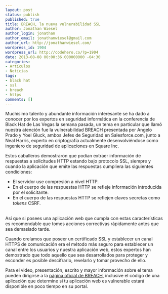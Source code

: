 ```yaml
---
layout: post
status: publish
published: true
title: BREACH, la nueva vulnerabilidad SSL
author: Jonathan Wiesel
author_login: jonathan
author_email: jonathanwiesel@gmail.com
author_url: http://jonathanwiesel.com/
wordpress_id: 1904
wordpress_url: http://codehero.co/?p=1904
date: 2013-08-08 00:00:36.000000000 -04:30
categories:
- Artículos
- Notícias
tags:
- black hat
- ssl
- breach
- https
comments: []
---
```

<p>Muchísimo talento y abundante información interesante se ha dado a conocer por los expertos en seguridad informática en la conferencia de Black Hat de Las Vegas la semana pasada, un tema en particular que llamó nuestra atención fue la vulnerabilidad BREACH presentada por Angelo Prado y Yoel Gluck, ambos Jefes de Seguridad en Salesforce.com, junto a Neal Harris, experto en criptografía actualmente desenvolviéndose como ingeniero de seguridad de aplicaciones en Square Inc.</p>

<p>Estos caballeros demostraron que podían extraer información de respuestas a solicitudes HTTP estando bajo protocolo SSL, siempre y cuando la aplicación que emite las respuestas cumpliera las siguientes condiciones:</p>

<ul>
<li>El servidor use compresión a nivel HTTP.</li>
<li>En el cuerpo de las respuestas HTTP se refleje información introducida por el solicitante.</li>
<li>En el cuerpo de las respuestas HTTP se reflejen claves secretas como <em>tokens</em> CSRF.</li>
</ul>

<p></br>
Así que si posees una aplicación web que cumpla con estas características es recomendable que tomes acciones correctivas rápidamente antes que sea demasiado tarde.</p>

<p>Cuando creíamos que poseer un certificado SSL y establecer un canal HTTPS de comunicación era el método más seguro para establecer un canal entre los usuarios y nuestra aplicación web, estos expertos han demostrado que todo aquello que sea desarrollados para proteger y esconder es posible descifrarlo, revelarlo y tomar provecho de ello.</p>

<p>Para el video, presentación, escrito y mayor información sobre el tema pueden dirigirse a la <a href="http://breachattack.com/">página oficial de BREACH</a>, inclusive el código de una aplicación que determine si tu aplicación web es vulnerable estará disponible en poco tiempo en su portal.</p>
